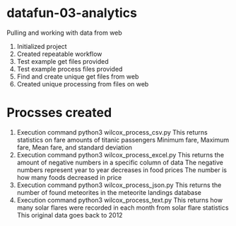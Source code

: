 # datafun-03-analytics
Pulling and working with data from web
1. Initialized project
2. Created repeatable workflow
3. Test example get files provided
4. Test example process files provided
5. Find and create unique get files from web
6. Created unique processing from files on web

# Procsses created 
1. Execution command python3 wilcox_process_csv.py
    This returns statistics on fare amounts of titanic passengers
    Minimum fare, Maximum fare, Mean fare, and standard deviation
2. Execution command python3 wilcox_process_excel.py
    This returns the amount of negative numbers in a specific column of data
    The negative numbers represent year to year decreases in food prices 
    The number is how many foods decreased in price
3. Execution command python3 wilcox_process_json.py
    This returns the number of found meteorites in the meteorite landings database
4. Execution command python3 wilcox_process_text.py
    This returns how many solar flares were recorded in each month from solar flare statistics
    This original data goes back to 2012
